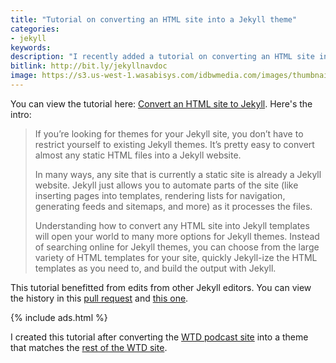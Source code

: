 ```yaml
---
title: "Tutorial on converting an HTML site into a Jekyll theme"
categories:
- jekyll
keywords:
description: "I recently added a tutorial on converting an HTML site into a Jekyll theme. This tutorial shows how easy it is to make any HTML site Jekyll ready with just a few tags. Creating Jekyll themes is one of the aspects of Jekyll I enjoy the most."
bitlink: http://bit.ly/jekyllnavdoc
image: https://s3.us-west-1.wasabisys.com/idbwmedia.com/images/thumbnails/tutorialjekyllconverttheme.png
---
```


You can view the tutorial here: [Convert an HTML site to Jekyll](http://jekyllrb.com/tutorials/convert-site-to-jekyll/). Here's the intro:

> If you’re looking for themes for your Jekyll site, you don’t have to restrict yourself to existing Jekyll themes. It’s pretty easy to convert almost any static HTML files into a Jekyll website.
>
> In many ways, any site that is currently a static site is already a Jekyll website. Jekyll just allows you to automate parts of the site (like inserting pages into templates, rendering lists for navigation, generating feeds and sitemaps, and more) as it processes the files.
>
> Understanding how to convert any HTML site into Jekyll templates will open your world to many more options for Jekyll themes. Instead of searching online for Jekyll themes, you can choose from the large variety of HTML templates for your site, quickly Jekyll-ize the HTML templates as you need to, and build the output with Jekyll.

This tutorial benefitted from edits from other Jekyll editors. You can view the history in this [pull request](https://github.com/jekyll/jekyll/pull/5881) and [this one](https://github.com/jekyll/jekyll/pull/6006).

{% include ads.html %}

I created this tutorial after converting the [WTD podcast site](http://podcast.writethedocs.org/) into a theme that matches the [rest of the WTD site](http://www.writethedocs.org/).
